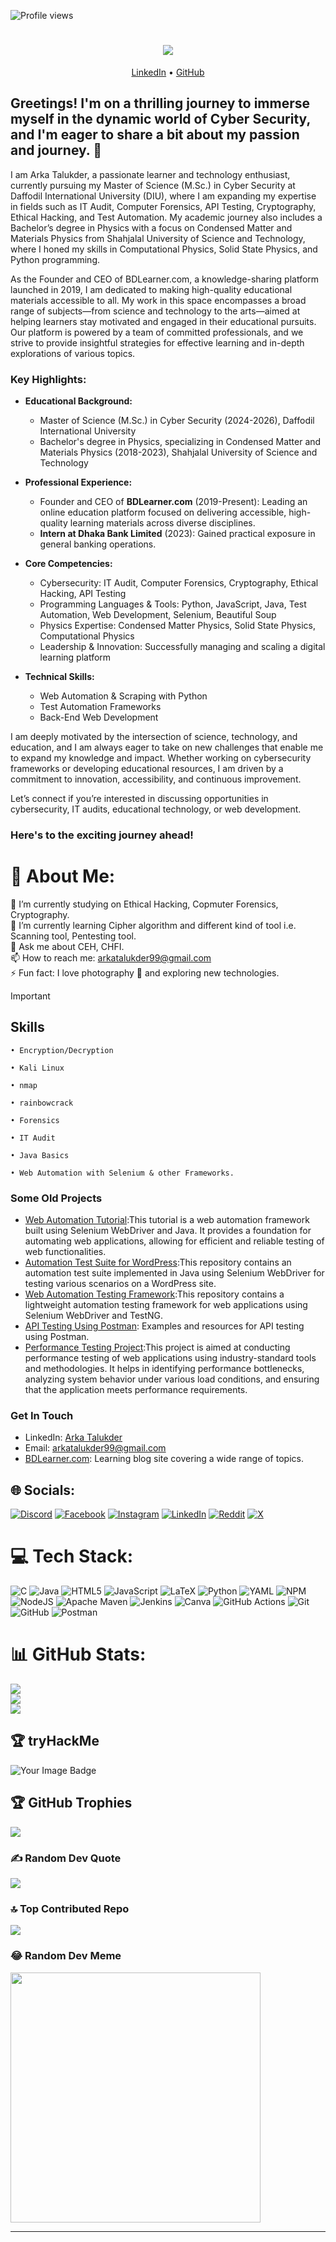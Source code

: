 ![Profile views](https://komarev.com/ghpvc/?username=imark0007&color=blue&style=flat)

<h1 align="center">
    <img src="https://readme-typing-svg.herokuapp.com/?font=Righteous&size=35&center=true&vCenter=true&width=500&height=70&duration=4000&lines=Hi+There!+👋;+I'm+Arka+Talukder!;" />
</h1>

<p align="center">
  <a href="https://www.linkedin.com/in/arka-talukder/">LinkedIn</a> •
  <a href="https://github.com/imark0007">GitHub</a>
</p>

## Greetings! I'm on a thrilling journey to immerse myself in the dynamic world of Cyber Security, and I'm eager to share a bit about my passion and journey.  🚀

I am Arka Talukder, a passionate learner and technology enthusiast, currently pursuing my Master of Science (M.Sc.) in Cyber Security at Daffodil International University (DIU), where I am expanding my expertise in fields such as IT Audit, Computer Forensics, API Testing, Cryptography, Ethical Hacking, and Test Automation. My academic journey also includes a Bachelor’s degree in Physics with a focus on Condensed Matter and Materials Physics from Shahjalal University of Science and Technology, where I honed my skills in Computational Physics, Solid State Physics, and Python programming.

As the Founder and CEO of BDLearner.com, a knowledge-sharing platform launched in 2019, I am dedicated to making high-quality educational materials accessible to all. My work in this space encompasses a broad range of subjects—from science and technology to the arts—aimed at helping learners stay motivated and engaged in their educational pursuits. Our platform is powered by a team of committed professionals, and we strive to provide insightful strategies for effective learning and in-depth explorations of various topics.

### Key Highlights:
- **Educational Background:**
  - Master of Science (M.Sc.) in Cyber Security (2024-2026), Daffodil International University
  - Bachelor's degree in Physics, specializing in Condensed Matter and Materials Physics (2018-2023), Shahjalal University of Science and Technology

- **Professional Experience:**
  - Founder and CEO of **BDLearner.com** (2019-Present): Leading an online education platform focused on delivering accessible, high-quality learning materials across diverse disciplines.
  - **Intern at Dhaka Bank Limited** (2023): Gained practical exposure in general banking operations.

- **Core Competencies:**
  - Cybersecurity: IT Audit, Computer Forensics, Cryptography, Ethical Hacking, API Testing
  - Programming Languages & Tools: Python, JavaScript, Java, Test Automation, Web Development, Selenium, Beautiful Soup
  - Physics Expertise: Condensed Matter Physics, Solid State Physics, Computational Physics
  - Leadership & Innovation: Successfully managing and scaling a digital learning platform

- **Technical Skills:**
  - Web Automation & Scraping with Python
  - Test Automation Frameworks
  - Back-End Web Development

I am deeply motivated by the intersection of science, technology, and education, and I am always eager to take on new challenges that enable me to expand my knowledge and impact. Whether working on cybersecurity frameworks or developing educational resources, I am driven by a commitment to innovation, accessibility, and continuous improvement.

Let’s connect if you’re interested in discussing opportunities in cybersecurity, IT audits, educational technology, or web development.

### Here's to the exciting journey ahead!

# 💫 About Me:
🔭 I’m currently studying on Ethical Hacking, Copmuter Forensics, Cryptography.<br>🌱 I’m currently learning Cipher algorithm and different kind of tool i.e. Scanning tool, Pentesting tool.<br>💬 Ask me about CEH, CHFI.<br>📫 How to reach me: arkatalukder99@gmail.com<br>⚡ Fun fact: I love photography 📸 and exploring new technologies.

> [!IMPORTANT]
> ## Skills
> 
>
>     • Encryption/Decryption 
>
>     • Kali Linux  
>
>     • nmap 
>
>     • rainbowcrack
>
>     • Forensics 
>
>     • IT Audit
>
>     • Java Basics
> 
>     • Web Automation with Selenium & other Frameworks.


### Some Old Projects

- [Web Automation Tutorial](https://github.com/imark0007/WebAutomationTutorial):This tutorial is a web automation framework built using Selenium WebDriver and Java. It provides a foundation for automating web applications, allowing for efficient and reliable testing of web functionalities.
- [Automation Test Suite for WordPress](https://github.com/imark0007/AutomationTestSuite):This repository contains an automation test suite implemented in Java using Selenium WebDriver for testing various scenarios on a WordPress site.
- [Web Automation Testing Framework](https://github.com/imark0007/WebAutomationB_23):This repository contains a lightweight automation testing framework for web applications using Selenium WebDriver and TestNG.
- [API Testing Using Postman](https://github.com/imark0007/ApiTestingUsingPostman): Examples and resources for API testing using Postman.
- [Performance Testing Project](https://github.com/imark0007/performanceTesting):This project is aimed at conducting performance testing of web applications using industry-standard tools and methodologies. It helps in identifying performance bottlenecks, analyzing system behavior under various load conditions, and ensuring that the application meets performance requirements.

### Get In Touch

- LinkedIn: [Arka Talukder](https://www.linkedin.com/in/arka-talukder/)
- Email: arkatalukder99@gmail.com
- [BDLearner.com](https://github.com/imark0007/BDLearner): Learning blog site covering a wide range of topics.


## 🌐 Socials:
[![Discord](https://img.shields.io/badge/Discord-%237289DA.svg?logo=discord&logoColor=white)](https://discord.gg/wJUAjvTuGD) [![Facebook](https://img.shields.io/badge/Facebook-%231877F2.svg?logo=Facebook&logoColor=white)](https://facebook.com/fakeark) [![Instagram](https://img.shields.io/badge/Instagram-%23E4405F.svg?logo=Instagram&logoColor=white)](https://instagram.com/im_ark007) [![LinkedIn](https://img.shields.io/badge/LinkedIn-%230077B5.svg?logo=linkedin&logoColor=white)](https://linkedin.com/in/arka-talukder) [![Reddit](https://img.shields.io/badge/Reddit-%23FF4500.svg?logo=Reddit&logoColor=white)](https://reddit.com/user/fakepoco) [![X](https://img.shields.io/badge/X-black.svg?logo=X&logoColor=white)](https://x.com/talukder_arka) 

# 💻 Tech Stack:
![C](https://img.shields.io/badge/c-%2300599C.svg?style=for-the-badge&logo=c&logoColor=white) ![Java](https://img.shields.io/badge/java-%23ED8B00.svg?style=for-the-badge&logo=openjdk&logoColor=white) ![HTML5](https://img.shields.io/badge/html5-%23E34F26.svg?style=for-the-badge&logo=html5&logoColor=white) ![JavaScript](https://img.shields.io/badge/javascript-%23323330.svg?style=for-the-badge&logo=javascript&logoColor=%23F7DF1E) ![LaTeX](https://img.shields.io/badge/latex-%23008080.svg?style=for-the-badge&logo=latex&logoColor=white) ![Python](https://img.shields.io/badge/python-3670A0?style=for-the-badge&logo=python&logoColor=ffdd54) ![YAML](https://img.shields.io/badge/yaml-%23ffffff.svg?style=for-the-badge&logo=yaml&logoColor=151515) ![NPM](https://img.shields.io/badge/NPM-%23CB3837.svg?style=for-the-badge&logo=npm&logoColor=white) ![NodeJS](https://img.shields.io/badge/node.js-6DA55F?style=for-the-badge&logo=node.js&logoColor=white) ![Apache Maven](https://img.shields.io/badge/Apache%20Maven-C71A36?style=for-the-badge&logo=Apache%20Maven&logoColor=white) ![Jenkins](https://img.shields.io/badge/jenkins-%232C5263.svg?style=for-the-badge&logo=jenkins&logoColor=white) ![Canva](https://img.shields.io/badge/Canva-%2300C4CC.svg?style=for-the-badge&logo=Canva&logoColor=white) ![GitHub Actions](https://img.shields.io/badge/github%20actions-%232671E5.svg?style=for-the-badge&logo=githubactions&logoColor=white) ![Git](https://img.shields.io/badge/git-%23F05033.svg?style=for-the-badge&logo=git&logoColor=white) ![GitHub](https://img.shields.io/badge/github-%23121011.svg?style=for-the-badge&logo=github&logoColor=white) ![Postman](https://img.shields.io/badge/Postman-FF6C37?style=for-the-badge&logo=postman&logoColor=white)
# 📊 GitHub Stats:
![](https://github-readme-stats.vercel.app/api?username=imark0007&theme=dark&hide_border=false&include_all_commits=true&count_private=false)<br/>
![](https://github-readme-streak-stats.herokuapp.com/?user=imark0007&theme=dark&hide_border=false)<br/>
![](https://github-readme-stats.vercel.app/api/top-langs/?username=imark0007&theme=dark&hide_border=false&include_all_commits=true&count_private=false&layout=compact)

## 🏆 tryHackMe
<img src="https://tryhackme-badges.s3.amazonaws.com/BerCurity.png" alt="Your Image Badge" />

## 🏆 GitHub Trophies
![](https://github-profile-trophy.vercel.app/?username=imark0007&theme=radical&no-frame=false&no-bg=false&margin-w=4)

### ✍️ Random Dev Quote
![](https://quotes-github-readme.vercel.app/api?type=horizontal&theme=merko)

### 🔝 Top Contributed Repo
![](https://github-contributor-stats.vercel.app/api?username=imark0007&limit=5&theme=apprentice&combine_all_yearly_contributions=true)

### 😂 Random Dev Meme
<img src='https://memer-new.vercel.app/' style="height: 400px;"/>

---
<!--
[![](https://visitcount.itsvg.in/api?id=imark0007&icon=6&color=2)](https://visitcount.itsvg.in)
  -->
